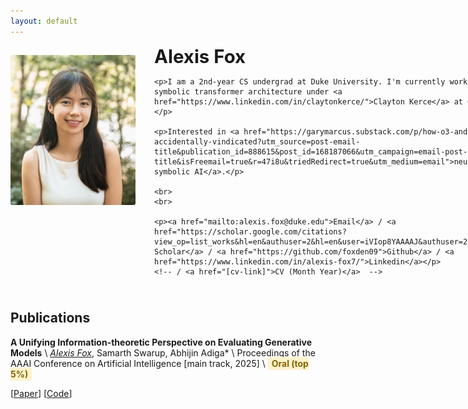 ```yaml
---
layout: default
---
```


<style>
/* Hide navigation header */
.site-header {
  display: none !important;
}


/* Hide footer */
.site-footer {
  display: none !important;
}

/* Main layout */
.profile-header {
  display: flex;
  gap: 30px;
  margin-bottom: 40px;
  align-items: flex-start;
}

.profile-content {
  flex: 1;
}

.profile-image {
  flex: 0 0 200px;
  order: -1;
  margin-top: 15px;
}

.profile-image img {
  width: 100%;
  height: 240px;
  border-radius: 3px;
  display: block;
  object-fit: cover;
  object-position: center;
}

.highlight-oral {
  background-color: #fff3cd;
  padding: 2px 6px;
  border-radius: 4px;
  color: #856404;
  font-weight: bold;
}

/* Ensure consistent typography */
h1 {
  font-size: 2.1em;
  margin-bottom: 0.5em;
  margin-top: 0;
}

/* Mobile responsive */
@media (max-width: 768px) {
  .profile-header {
    flex-direction: column-reverse;
    gap: 20px;
  }
  
  .profile-image {
    align-self: center;
    margin-top: 0;
  }
}
</style>



<div class="profile-header">
  <div class="profile-content">
    <h1>Alexis Fox</h1>
    
    <p>I am a 2nd-year CS undergrad at Duke University. I'm currently working on symbolic transformer architecture under <a href="https://www.linkedin.com/in/claytonkerce/">Clayton Kerce</a> at GTRI!</p>

    <p>Interested in <a href="https://garymarcus.substack.com/p/how-o3-and-grok-4-accidentally-vindicated?utm_source=post-email-title&publication_id=888615&post_id=168187066&utm_campaign=email-post-title&isFreemail=true&r=47i8u&triedRedirect=true&utm_medium=email">neuro-symbolic AI</a>.</p>

    <br> 
    <br>

    <p><a href="mailto:alexis.fox@duke.edu">Email</a> / <a href="https://scholar.google.com/citations?view_op=list_works&hl=en&authuser=2&hl=en&user=iVIop8YAAAAJ&authuser=2">Google Scholar</a> / <a href="https://github.com/foxden09">Github</a> / <a href="https://www.linkedin.com/in/alexis-fox7/">Linkedin</a></p>
    <!-- / <a href="[cv-link]">CV (Month Year)</a>  -->
  </div>
  
  <div class="profile-image">
    <img src="assets/images/profile.jpg" alt="Alexis Fox" />
  </div>
</div>

## Publications
**A Unifying Information-theoretic Perspective on Evaluating Generative Models** \\
*<u>Alexis Fox*</u>, Samarth Swarup, Abhijin Adiga*  \\
Proceedings of the AAAI Conference on Artificial Intelligence [main track, 2025]  \\
<span class="highlight-oral">Oral (top 5%)</span> 

[[Paper](https://arxiv.org/abs/2412.14340)] [[Code](https://github.com/NSSAC/PrecisionRecallMetric)]